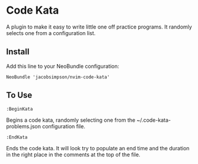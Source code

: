 # Code Kata

A plugin to make it easy to write little one off practice programs. It randomly
selects one from a configuration list.

## Install

Add this line to your NeoBundle configuration:

```VimL
NeoBundle 'jacobsimpson/nvim-code-kata'
```

## To Use

```VimL
:BeginKata
```

Begins a code kata, randomly selecting one from the ~/.code-kata-problems.json
configuration file.

```VimL
:EndKata
```

Ends the code kata. It will look try to populate an end time and the duration
in the right place in the comments at the top of the file.
